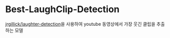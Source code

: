 # Best-LaughClip-Detection
[jrgillick/laughter-detection](https://github.com/jrgillick/laughter-detection)을 사용하여 youtube 동영상에서 가장 웃긴 클립을 추출하는 모델
